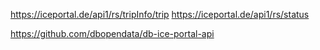 https://iceportal.de/api1/rs/tripInfo/trip
https://iceportal.de/api1/rs/status

https://github.com/dbopendata/db-ice-portal-api